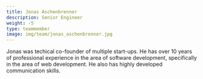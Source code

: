 ```yaml
---
title: Jonas Aschenbrenner
description: Senior Engineer
weight: -5
type: teammember
image: img/team/jonas_aschenbrenner.jpg
---
```


Jonas was techical co-founder of multiple start-ups.
He has over 10 years of professional experience in the area
of software development, specifically in the area of web development.
He also has highly developed communication skills.
